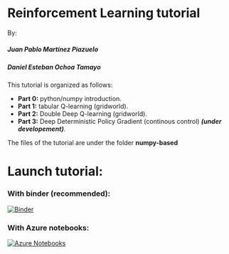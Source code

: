# Reinforcement Learning tutorial
By: 
##### Juan Pablo Martínez Piazuelo
##### Daniel Esteban Ochoa Tamayo

This tutorial is organized as follows:
* **Part 0:** python/numpy introduction.
* **Part 1:** tabular Q-learning (gridworld).
* **Part 2:** Double Deep Q-learning (gridworld).
* **Part 3:** Deep Deterministic Policy Gradient (continous control) ***(under developement)***.

The files of the tutorial are under the folder **numpy-based**

# Launch tutorial:

### With binder (recommended):
[![Binder](https://mybinder.org/badge.svg)](https://mybinder.org/v2/gh/jpmartinez10/RL-tutorial/master)

### With Azure notebooks:
[![Azure Notebooks](https://notebooks.azure.com/launch.png)](https://notebooks.azure.com/import/gh/jpmartinez10/RL-tutorial)
